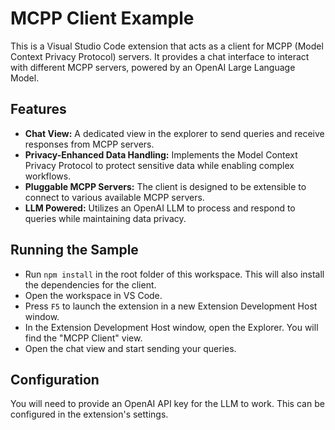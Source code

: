 # MCPP Client Example

This is a Visual Studio Code extension that acts as a client for MCPP (Model Context Privacy Protocol) servers. It provides a chat interface to interact with different MCPP servers, powered by an OpenAI Large Language Model.

## Features

- **Chat View:** A dedicated view in the explorer to send queries and receive responses from MCPP servers.
- **Privacy-Enhanced Data Handling:** Implements the Model Context Privacy Protocol to protect sensitive data while enabling complex workflows.
- **Pluggable MCPP Servers:** The client is designed to be extensible to connect to various available MCPP servers.
- **LLM Powered:** Utilizes an OpenAI LLM to process and respond to queries while maintaining data privacy.

## Running the Sample

- Run `npm install` in the root folder of this workspace. This will also install the dependencies for the client.
- Open the workspace in VS Code.
- Press `F5` to launch the extension in a new Extension Development Host window.
- In the Extension Development Host window, open the Explorer. You will find the "MCPP Client" view.
- Open the chat view and start sending your queries.

## Configuration

You will need to provide an OpenAI API key for the LLM to work. This can be configured in the extension's settings.
